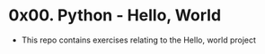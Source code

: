 # 0x00. Python - Hello, World

- This repo contains exercises relating to the Hello, world project


